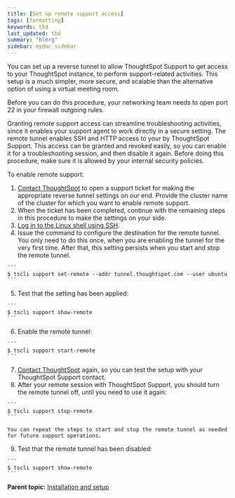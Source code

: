 ```yaml
---
title: [Set up remote support access]
tags: [formatting]
keywords: tbd
last_updated: tbd
summary: "blerg"
sidebar: mydoc_sidebar
---
```

You can set up a reverse tunnel to allow ThoughtSpot Support to get access to your ThoughtSpot instance, to perform support-related activities. This setup is a much simpler, more secure, and scalable than the alternative option of using a virtual meeting room.

Before you can do this procedure, your networking team needs to open port 22 in your firewall outgoing rules.

Granting remote support access can streamline troubleshooting activities, since it enables your support agent to work directly in a secure setting. The remote tunnel enables SSH and HTTP access to your by ThoughtSpot Support. This access can be granted and revoked easily, so you can enable it for a troubleshooting session, and then disable it again. Before doing this procedure, make sure it is allowed by your internal security policies.

To enable remote support:

1.   [Contact ThoughtSpot](../misc/contact.html#) to open a support ticket for making the appropriate reverse tunnel settings on our end. Provide the cluster name of the cluster for which you want to enable remote support.
2.   When the ticket has been completed, continue with the remaining steps in this procedure to make the settings on your side.
3.   [Log in to the Linux shell using SSH](login_console.html#).
4.   Issue the command to configure the destination for the remote tunnel. You only need to do this once, when you are enabling the tunnel for the very first time. After that, this setting persists when you start and stop the remote tunnel.

    ```
    $ tscli support set-remote --addr tunnel.thoughtspot.com --user ubuntu
    ```

5.   Test that the setting has been applied:

    ```
    $ tscli support show-remote
    ```

6.   Enable the remote tunnel:

    ```
    $ tscli support start-remote
    ```

7.   [Contact ThoughtSpot](../misc/contact.html#) again, so you can test the setup with your ThoughtSpot Support contact.
8.   After your remote session with ThoughtSpot Support, you should turn the remote tunnel off, until you need to use it again:

    ```
    $ tscli support stop-remote
    ```

    You can repeat the steps to start and stop the remote tunnel as needed for future support operations.

9.   Test that the remote tunnel has been disabled:

    ```
    $ tscli support show-remote
    ```


**Parent topic:** [Installation and setup](../../admin/setup/intro.html)
